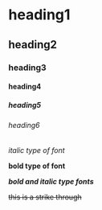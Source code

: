 # heading1
## heading2
### heading3
#### heading4
##### heading5
###### heading6

*italic type of font*

**bold type of font**

***bold and italic type fonts***

~~this is a strike through~~
